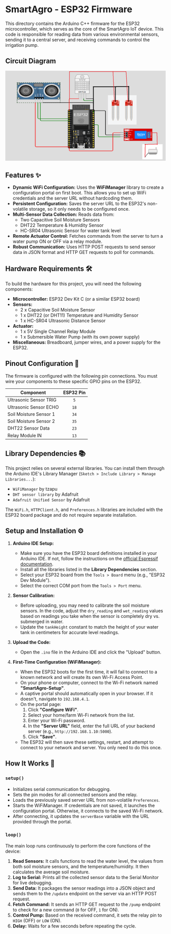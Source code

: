# SmartAgro - ESP32 Firmware

This directory contains the Arduino C++ firmware for the ESP32 microcontroller, which serves as the core of the SmartAgro IoT device. This code is responsible for reading data from various environmental sensors, sending it to a central server, and receiving commands to control the irrigation pump.

## Circuit Diagram
![Circuit Diagram](./circuit_diagram.png)

## Features ✨

* **Dynamic WiFi Configuration:** Uses the **WiFiManager** library to create a configuration portal on first boot. This allows you to set up WiFi credentials and the server URL without hardcoding them.
* **Persistent Configuration:** Saves the server URL to the ESP32's non-volatile storage, so it only needs to be configured once.
* **Multi-Sensor Data Collection:** Reads data from:
    * Two Capacitive Soil Moisture Sensors
    * DHT22 Temperature & Humidity Sensor
    * HC-SR04 Ultrasonic Sensor for water tank level
* **Remote Actuator Control:** Fetches commands from the server to turn a water pump ON or OFF via a relay module.
* **Robust Communication:** Uses HTTP POST requests to send sensor data in JSON format and HTTP GET requests to poll for commands.

## Hardware Requirements 🛠️

To build the hardware for this project, you will need the following components:

* **Microcontroller:** ESP32 Dev Kit C (or a similar ESP32 board)
* **Sensors:**
    * 2 x Capacitive Soil Moisture Sensor
    * 1 x DHT22 (or DHT11) Temperature and Humidity Sensor
    * 1 x HC-SR04 Ultrasonic Distance Sensor
* **Actuator:**
    * 1 x 5V Single Channel Relay Module
    * 1 x Submersible Water Pump (with its own power supply)
* **Miscellaneous:** Breadboard, jumper wires, and a power supply for the ESP32.

## Pinout Configuration 📌

The firmware is configured with the following pin connections. You must wire your components to these specific GPIO pins on the ESP32.

| Component                 | ESP32 Pin |
| ------------------------- | :-------: |
| Ultrasonic Sensor TRIG    |    `5`    |
| Ultrasonic Sensor ECHO    |    `18`   |
| Soil Moisture Sensor 1    |    `34`   |
| Soil Moisture Sensor 2    |    `35`   |
| DHT22 Sensor Data         |    `23`   |
| Relay Module IN           |    `13`   |

## Library Dependencies 📚

This project relies on several external libraries. You can install them through the Arduino IDE's Library Manager (`Sketch > Include Library > Manage Libraries...`):

* `WiFiManager` by tzapu
* `DHT sensor library` by Adafruit
* `Adafruit Unified Sensor` by Adafruit

The `WiFi.h`, `HTTPClient.h`, and `Preferences.h` libraries are included with the ESP32 board package and do not require separate installation.

## Setup and Installation ⚙️

1.  **Arduino IDE Setup:**
    * Make sure you have the ESP32 board definitions installed in your Arduino IDE. If not, follow the instructions on the [official Espressif documentation](https://docs.espressif.com/projects/arduino-esp32/en/latest/installing.html).
    * Install all the libraries listed in the **Library Dependencies** section.
    * Select your ESP32 board from the `Tools > Board` menu (e.g., "ESP32 Dev Module").
    * Select the correct COM port from the `Tools > Port` menu.

2.  **Sensor Calibration:**
    * Before uploading, you may need to calibrate the soil moisture sensors. In the code, adjust the `dry_reading` and `wet_reading` values based on readings you take when the sensor is completely dry vs. submerged in water.
    * Update the `tankHeight` constant to match the height of your water tank in centimeters for accurate level readings.

3.  **Upload the Code:**
    * Open the `.ino` file in the Arduino IDE and click the "Upload" button.

4.  **First-Time Configuration (WiFiManager):**
    * When the ESP32 boots for the first time, it will fail to connect to a known network and will create its own Wi-Fi Access Point.
    * On your phone or computer, connect to the Wi-Fi network named **"SmartAgro-Setup"**.
    * A captive portal should automatically open in your browser. If it doesn't, navigate to `192.168.4.1`.
    * On the portal page:
        1.  Click **"Configure WiFi"**.
        2.  Select your home/farm Wi-Fi network from the list.
        3.  Enter your Wi-Fi password.
        4.  In the **"Server URL"** field, enter the full URL of your backend server (e.g., `http://192.168.1.10:5000`).
        5.  Click **"Save"**.
    * The ESP32 will then save these settings, restart, and attempt to connect to your network and server. You only need to do this once.

## How It Works 🧠

### `setup()`
* Initializes serial communication for debugging.
* Sets the pin modes for all connected sensors and the relay.
* Loads the previously saved server URL from non-volatile `Preferences`.
* Starts the WiFiManager. If credentials are not saved, it launches the configuration portal. Otherwise, it connects to the saved Wi-Fi network.
* After connecting, it updates the `serverBase` variable with the URL provided through the portal.

### `loop()`
The main loop runs continuously to perform the core functions of the device:
1.  **Read Sensors:** It calls functions to read the water level, the values from both soil moisture sensors, and the temperature/humidity. It then calculates the average soil moisture.
2.  **Log to Serial:** Prints all the collected sensor data to the Serial Monitor for live debugging.
3.  **Send Data:** It packages the sensor readings into a JSON object and sends them to the `/update` endpoint on the server via an HTTP POST request.
4.  **Fetch Command:** It sends an HTTP GET request to the `/pump` endpoint to check for a new command (`0` for OFF, `1` for ON).
5.  **Control Pump:** Based on the received command, it sets the relay pin to `HIGH` (OFF) or `LOW` (ON).
6.  **Delay:** Waits for a few seconds before repeating the cycle.
